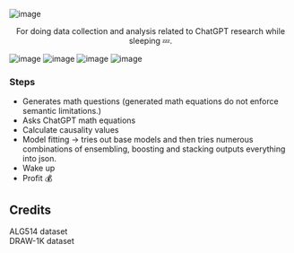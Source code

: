 ![image](https://user-images.githubusercontent.com/84760072/221041560-842b16a1-6ed4-4625-a301-b4fc258fda4d.png)

<p align="center">
  For doing data collection and analysis related to ChatGPT research while sleeping 💤.
</p>

![image](https://user-images.githubusercontent.com/84760072/221075496-d7b23f08-216e-4507-b65b-0b6530716ef9.png)
![image](https://user-images.githubusercontent.com/84760072/221075972-955cd597-ffef-45d1-b288-ab6c45ac598b.png)
![image](https://user-images.githubusercontent.com/84760072/221080263-2cbaaa9e-f068-49a3-806f-b0b9a512b5b3.png)
![image](https://user-images.githubusercontent.com/84760072/221081339-b86974b6-b0ac-455f-b0e0-60f22d84072e.png)



### Steps
- Generates math questions (generated math equations do not enforce semantic limitations.)
- Asks ChatGPT math equations
- Calculate causality values
- Model fitting -> tries out base models and then tries numerous combinations of ensembling, boosting and stacking outputs everything into json.
- Wake up
- Profit 💰

## Credits
ALG514 dataset  
DRAW-1K dataset
